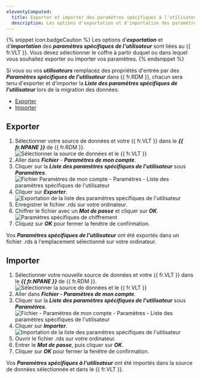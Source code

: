 ```yaml
---
eleventyComputed:
  title: Exporter et importer des paramètres spécifiques à l'utilisateur
  description: Les options d'exportation et d'importation des paramètres spécifiques de l'utilisateur sont liées au coffre.
---
```


{% snippet icon.badgeCaution %}
Les options d'***exportation*** et d'***importation*** des ***paramètres spécifiques de l'utilisateur*** sont liées au {{ fr.VLT }}. Vous devez sélectionner le coffre à partir duquel ou dans lequel vous souhaitez exporter ou importer vos paramètres.
{% endsnippet %}

Si vous ou vos ***utilisateurs*** remplacez des propriétés d'entrée par des ***Paramètres spécifiques de l'utilisateur*** dans {{ fr.RDM }}, chacun sera tenu d'exporter et d'importer la ***Liste des paramètres spécifiques de l'utilisateur*** lors de la migration des données.

* [Exporter](#export)
* [Importer](#import)

## Exporter
<a name="export"></a>

1. Sélectionner votre source de données et votre {{ fr.VLT }} dans le ***{{ fr.NPANE }}*** de {{ fr.RDM }}.
![Sélectionner la source de données et le {{ fr.VLT }}](https://webdevolutions.blob.core.windows.net/docs/fr/rdm/windows/RDMWin6067.png)
1. Aller dans ***Fichier*** - ***Paramètres de mon compte***.
1. Cliquer sur la ***Liste des paramètres spécifiques de l'utilisateur*** sous ***Paramètres***.
![Fichier  Paramètres de mon compte - Paramètres - Liste des paramètres spécifiques de l'utilisateur](https://webdevolutions.blob.core.windows.net/docs/fr/rdm/windows/RDMWin6068.png)
1. Cliquer sur ***Exporter***.  
![Exportation de la liste des paramètres spécifiques de l'utilisateur](https://webdevolutions.blob.core.windows.net/docs/fr/rdm/windows/RDMWin6069.png)
1. Enregistrer le fichier .rds sur votre ordinateur.
1. Chiffrer le fichier avec un ***Mot de passe*** et cliquer sur ***OK***.  
![Paramètres spécifiques de chiffrement](https://webdevolutions.blob.core.windows.net/docs/fr/rdm/windows/RDMWin6070.png)
1. Cliquez sur ***OK*** pour fermer la fenêtre de confirmation.

Vos ***Paramètres spécifiques de l'utilisateur*** ont été exportés dans un fichier .rds à l'emplacement sélectionné sur votre ordinateur.

## Importer
<a name="import"></a>

1. Sélectionner votre nouvelle source de données et votre {{ fr.VLT }} dans le ***{{ fr.NPANE }}*** de {{ fr.RDM }}.
![Sélectionner la source de données et le {{ fr.VLT }}](https://webdevolutions.blob.core.windows.net/docs/fr/rdm/windows/RDMWin6067.png)
1. Aller dans ***Fichier - Paramètres de mon compte***.
1. Cliquer sur la ***Liste des paramètres spécifiques de l'utilisateur*** sous ***Paramètres***.  
![Fichier - Paramètres de mon compte - Paramètres - Liste des paramètres spécifiques de l'utilisateur](https://webdevolutions.blob.core.windows.net/docs/fr/rdm/windows/RDMWin6068.png)
1. Cliquer sur ***Importer***.  
![Importation de la liste des paramètres spécifiques de l'utilisateur](https://webdevolutions.blob.core.windows.net/docs/fr/rdm/windows/RDMWin6071.png)
1. Ouvrir le fichier .rds sur votre ordinateur.
1. Entrer le ***Mot de passe***, puis cliquer sur ***OK***.
1. Cliquer sur ***OK*** pour fermer la fenêtre de confirmation.

Vos ***Paramètres spécifiques à l'utilisateur*** ont été importés dans la source de données sélectionnée et dans le {{ fr.VLT }}.

